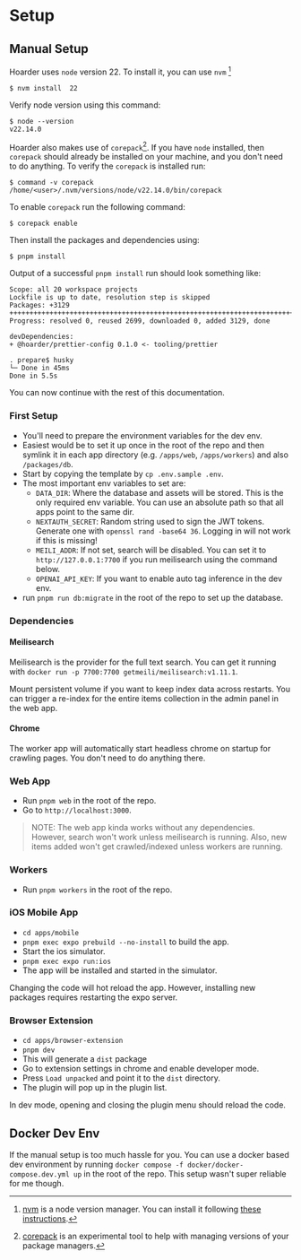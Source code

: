 # Setup

## Manual Setup

Hoarder uses `node` version 22. To install it, you can use `nvm` [^1]

```
$ nvm install  22
```

Verify node version using this command:
```
$ node --version
v22.14.0
```

Hoarder also makes use of `corepack`[^2]. If you have `node` installed, then `corepack` should already be
installed on your machine, and you don't need to do anything. To verify the `corepack` is installed run:

```
$ command -v corepack
/home/<user>/.nvm/versions/node/v22.14.0/bin/corepack
```

To enable `corepack` run the following command:

```
$ corepack enable
```

Then install the packages and dependencies using:

```
$ pnpm install
```

Output of a successful `pnpm install` run should look something like:

```
Scope: all 20 workspace projects
Lockfile is up to date, resolution step is skipped
Packages: +3129
+++++++++++++++++++++++++++++++++++++++++++++++++++++++++++++++++++++++++++++++++++++++++++++++++++++++++++++++++++++++++++++++++++++++++++++
Progress: resolved 0, reused 2699, downloaded 0, added 3129, done

devDependencies:
+ @hoarder/prettier-config 0.1.0 <- tooling/prettier

. prepare$ husky
└─ Done in 45ms
Done in 5.5s
```

You can now continue with the rest of this documentation.

### First Setup

- You'll need to prepare the environment variables for the dev env.
- Easiest would be to set it up once in the root of the repo and then symlink it in each app directory (e.g. `/apps/web`, `/apps/workers`) and also `/packages/db`.
- Start by copying the template by `cp .env.sample .env`.
- The most important env variables to set are:
  - `DATA_DIR`: Where the database and assets will be stored. This is the only required env variable. You can use an absolute path so that all apps point to the same dir.
  - `NEXTAUTH_SECRET`: Random string used to sign the JWT tokens. Generate one with `openssl rand -base64 36`. Logging in will not work if this is missing!
  - `MEILI_ADDR`: If not set, search will be disabled. You can set it to `http://127.0.0.1:7700` if you run meilisearch using the command below.
  - `OPENAI_API_KEY`: If you want to enable auto tag inference in the dev env.
- run `pnpm run db:migrate` in the root of the repo to set up the database.

### Dependencies

#### Meilisearch

Meilisearch is the provider for the full text search. You can get it running with `docker run -p 7700:7700 getmeili/meilisearch:v1.11.1`.

Mount persistent volume if you want to keep index data across restarts. You can trigger a re-index for the entire items collection in the admin panel in the web app.

#### Chrome

The worker app will automatically start headless chrome on startup for crawling pages. You don't need to do anything there.

### Web App

- Run `pnpm web` in the root of the repo.
- Go to `http://localhost:3000`.

> NOTE: The web app kinda works without any dependencies. However, search won't work unless meilisearch is running. Also, new items added won't get crawled/indexed unless workers are running.

### Workers

- Run `pnpm workers` in the root of the repo.

### iOS Mobile App

- `cd apps/mobile`
- `pnpm exec expo prebuild --no-install` to build the app.
- Start the ios simulator.
- `pnpm exec expo run:ios`
- The app will be installed and started in the simulator.

Changing the code will hot reload the app. However, installing new packages requires restarting the expo server.

### Browser Extension

- `cd apps/browser-extension`
- `pnpm dev`
- This will generate a `dist` package
- Go to extension settings in chrome and enable developer mode.
- Press `Load unpacked` and point it to the `dist` directory.
- The plugin will pop up in the plugin list.

In dev mode, opening and closing the plugin menu should reload the code.


## Docker Dev Env

If the manual setup is too much hassle for you. You can use a docker based dev environment by running `docker compose -f docker/docker-compose.dev.yml up` in the root of the repo. This setup wasn't super reliable for me though.


[^1]: [nvm](https://github.com/nvm-sh/nvm) is a node version manager. You can install it following [these
instructions](https://github.com/nvm-sh/nvm?tab=readme-ov-file#installing-and-updating).

[^2]: [corepack](https://nodejs.org/api/corepack.html) is an experimental tool to help with managing versions of your
package managers.
